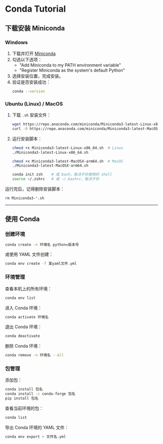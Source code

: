 
# Conda Tutorial

## 下载安装 Miniconda

### Windows

1. 下载并打开 [Miniconda](https://repo.anaconda.com/miniconda/Miniconda3-latest-Windows-x86_64.exe)
2. 勾选以下选项：
    - "Add Miniconda to my PATH environment variable"
    - "Register Miniconda as the system's default Python"
3. 选择安装位置，完成安装。
4. 验证是否安装成功：
    ```bash
    conda --version
    ```

### Ubuntu (Linux) / MacOS

1. 下载 `.sh` 安装文件：
    ```bash
    wget https://repo.anaconda.com/miniconda/Miniconda3-latest-Linux-x86_64.sh  # Linux
    curl -O https://repo.anaconda.com/miniconda/Miniconda3-latest-MacOSX-arm64.sh  # MacOS
    ```

2. 运行安装脚本：
    ```bash
    chmod +x Miniconda3-latest-Linux-x86_64.sh  # Linux
    ./Miniconda3-latest-Linux-x86_64.sh

    chmod +x Miniconda3-latest-MacOSX-arm64.sh  # MacOS
    ./Miniconda3-latest-MacOSX-arm64.sh

    conda init zsh    # 或 bash，取决于你使用的 shell
    source ~/.zshrc   # 或 ~/.bashrc，取决于你
    ```

运行完后，记得删除安装脚本：

```bash
rm Miniconda3-*.sh
```

---

## 使用 Conda

### 创建环境

```bash
conda create -n 环境名 python=版本号
```

或使用 YAML 文件创建：

```bash
conda env create -f 某yaml文件.yml
```

### 环境管理

查看本机上的所有环境：

```bash
conda env list
```

进入 Conda 环境：

```bash
conda activate 环境名
```

退出 Conda 环境：

```bash
conda deactivate
```

删除 Conda 环境：

```bash
conda remove -n 环境名 --all
```

### 包管理

添加包：

```bash
conda install 包名
conda install -c conda-forge 包名
pip install 包名
```

查看当前环境的包：

```bash
conda list
```

导出 Conda 环境的 YAML 文件：

```bash
conda env export > 文件名.yml
```
